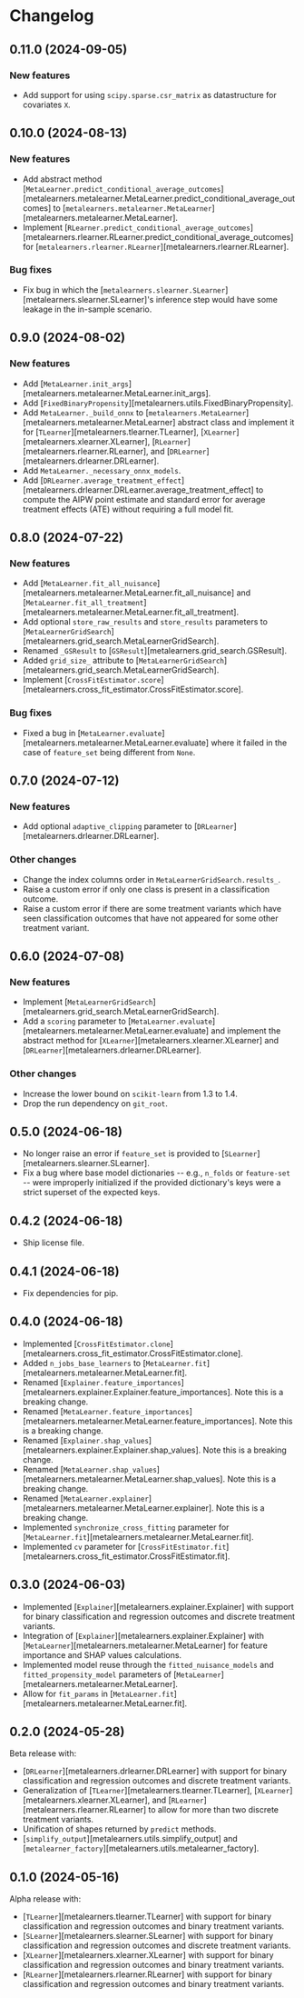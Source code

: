 # Changelog

## 0.11.0 (2024-09-05)

### New features

-   Add support for using `scipy.sparse.csr_matrix` as datastructure for covariates `X`.

## 0.10.0 (2024-08-13)

### New features

-   Add abstract method [`MetaLearner.predict_conditional_average_outcomes`][metalearners.metalearner.MetaLearner.predict_conditional_average_outcomes] to [`metalearners.metalearner.MetaLearner`][metalearners.metalearner.MetaLearner].
-   Implement [`RLearner.predict_conditional_average_outcomes`][metalearners.rlearner.RLearner.predict_conditional_average_outcomes] for [`metalearners.rlearner.RLearner`][metalearners.rlearner.RLearner].

### Bug fixes

-   Fix bug in which the [`metalearners.slearner.SLearner`][metalearners.slearner.SLearner]'s inference step would have some leakage in the in-sample scenario.

## 0.9.0 (2024-08-02)

### New features

-   Add [`MetaLearner.init_args`][metalearners.metalearner.MetaLearner.init_args].
-   Add [`FixedBinaryPropensity`][metalearners.utils.FixedBinaryPropensity].
-   Add `MetaLearner._build_onnx` to [`metalearners.MetaLearner`][metalearners.metalearner.MetaLearner] abstract class and implement it for [`TLearner`][metalearners.tlearner.TLearner], [`XLearner`][metalearners.xlearner.XLearner], [`RLearner`][metalearners.rlearner.RLearner], and [`DRLearner`][metalearners.drlearner.DRLearner].
-   Add `MetaLearner._necessary_onnx_models`.
-   Add [`DRLearner.average_treatment_effect`][metalearners.drlearner.DRLearner.average_treatment_effect] to compute the AIPW point estimate and standard error for average treatment effects (ATE) without requiring a full model fit.

## 0.8.0 (2024-07-22)

### New features

-   Add [`MetaLearner.fit_all_nuisance`][metalearners.metalearner.MetaLearner.fit_all_nuisance] and [`MetaLearner.fit_all_treatment`][metalearners.metalearner.MetaLearner.fit_all_treatment].
-   Add optional `store_raw_results` and `store_results` parameters to [`MetaLearnerGridSearch`][metalearners.grid_search.MetaLearnerGridSearch].
-   Renamed `_GSResult` to [`GSResult`][metalearners.grid_search.GSResult].
-   Added `grid_size_` attribute to [`MetaLearnerGridSearch`][metalearners.grid_search.MetaLearnerGridSearch].
-   Implement [`CrossFitEstimator.score`][metalearners.cross_fit_estimator.CrossFitEstimator.score].

### Bug fixes

-   Fixed a bug in [`MetaLearner.evaluate`][metalearners.metalearner.MetaLearner.evaluate] where it failed in the case of `feature_set` being different from `None`.

## 0.7.0 (2024-07-12)

### New features

-   Add optional `adaptive_clipping` parameter to [`DRLearner`][metalearners.drlearner.DRLearner].

### Other changes

-   Change the index columns order in `MetaLearnerGridSearch.results_`.
-   Raise a custom error if only one class is present in a classification outcome.
-   Raise a custom error if there are some treatment variants which have seen classification outcomes that have not appeared for some other treatment variant.

## 0.6.0 (2024-07-08)

### New features

-   Implement [`MetaLearnerGridSearch`][metalearners.grid_search.MetaLearnerGridSearch].
-   Add a `scoring` parameter to [`MetaLearner.evaluate`][metalearners.metalearner.MetaLearner.evaluate] and implement the abstract method for [`XLearner`][metalearners.xlearner.XLearner] and [`DRLearner`][metalearners.drlearner.DRLearner].

### Other changes

-   Increase the lower bound on `scikit-learn` from 1.3 to 1.4.
-   Drop the run dependency on `git_root`.

## 0.5.0 (2024-06-18)

-   No longer raise an error if `feature_set` is provided to [`SLearner`][metalearners.slearner.SLearner].
-   Fix a bug where base model dictionaries -- e.g., `n_folds` or `feature-set` -- were improperly initialized if the provided dictionary's keys were a strict superset of the expected keys.

## 0.4.2 (2024-06-18)

-   Ship license file.

## 0.4.1 (2024-06-18)

-   Fix dependencies for pip.

## 0.4.0 (2024-06-18)

-   Implemented [`CrossFitEstimator.clone`][metalearners.cross_fit_estimator.CrossFitEstimator.clone].
-   Added `n_jobs_base_learners` to [`MetaLearner.fit`][metalearners.metalearner.MetaLearner.fit].
-   Renamed [`Explainer.feature_importances`][metalearners.explainer.Explainer.feature_importances]. Note this is a breaking change.
-   Renamed [`MetaLearner.feature_importances`][metalearners.metalearner.MetaLearner.feature_importances]. Note this is a breaking change.
-   Renamed [`Explainer.shap_values`][metalearners.explainer.Explainer.shap_values]. Note this is a breaking change.
-   Renamed [`MetaLearner.shap_values`][metalearners.metalearner.MetaLearner.shap_values]. Note this is a breaking change.
-   Renamed [`MetaLearner.explainer`][metalearners.metalearner.MetaLearner.explainer]. Note this is a breaking change.
-   Implemented `synchronize_cross_fitting` parameter for [`MetaLearner.fit`][metalearners.metalearner.MetaLearner.fit].
-   Implemented `cv` parameter for [`CrossFitEstimator.fit`][metalearners.cross_fit_estimator.CrossFitEstimator.fit].

## 0.3.0 (2024-06-03)

-   Implemented [`Explainer`][metalearners.explainer.Explainer] with support for binary classification and regression outcomes and discrete treatment variants.
-   Integration of [`Explainer`][metalearners.explainer.Explainer] with [`MetaLearner`][metalearners.metalearner.MetaLearner] for feature importance and SHAP values calculations.
-   Implemented model reuse through the `fitted_nuisance_models` and `fitted_propensity_model` parameters of [`MetaLearner`][metalearners.metalearner.MetaLearner].
-   Allow for `fit_params` in [`MetaLearner.fit`][metalearners.metalearner.MetaLearner.fit].

## 0.2.0 (2024-05-28)

Beta release with:

-   [`DRLearner`][metalearners.drlearner.DRLearner] with support for binary classification and regression outcomes and discrete treatment variants.
-   Generalization of [`TLearner`][metalearners.tlearner.TLearner], [`XLearner`][metalearners.xlearner.XLearner], and [`RLearner`][metalearners.rlearner.RLearner] to allow for more than two discrete treatment variants.
-   Unification of shapes returned by `predict` methods.
-   [`simplify_output`][metalearners.utils.simplify_output] and [`metalearner_factory`][metalearners.utils.metalearner_factory].

## 0.1.0 (2024-05-16)

Alpha release with:

-   [`TLearner`][metalearners.tlearner.TLearner] with support for binary classification and regression outcomes and binary treatment variants.
-   [`SLearner`][metalearners.slearner.SLearner] with support for binary classification and regression outcomes and discrete treatment variants.
-   [`XLearner`][metalearners.xlearner.XLearner] with support for binary classification and regression outcomes and binary treatment variants.
-   [`RLearner`][metalearners.rlearner.RLearner] with support for binary classification and regression outcomes and binary treatment variants.
